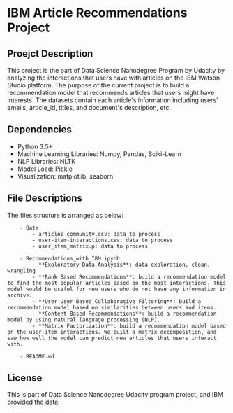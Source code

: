 # IBM Article Recommendations Project

## Proejct Description
This project is the part of Data Science Nanodegree Program by Udacity by analyzing the interactions that users have with articles on the IBM Watson Studio platform. The purpose of the current project is to build a recommendation model that recommends articles that users might have interests. The datasets contain each article's information including users' emails, article_id, titles, and document's description, etc. 


## Dependencies
- Python 3.5+
- Machine Learning Libraries: Numpy, Pandas, Sciki-Learn
- NLP Libraries: NLTK 
- Model Load: Pickle
- Visualization: matplotlib, seaborn


## File Descriptions
The files structure is arranged as below:

        - Data
            - articles_community.csv: data to process
            - user-item-interactions.csv: data to process
            - user_item_matrix.p: data to process
        
        - Recommendations_with_IBM.ipynb
            - **Exploratory Data Analysis**: data exploration, clean, wrangling
            - **Rank Based Recommendations**: build a recommendation model to find the most popular articles based on the most interactions. This model would be useful for new users who do not have any information in archive. 
            - **User-User Based Collaborative Filtering**: build a recommendation model based on similarities between users and items. 
            - **Content Based Recommendations**: build a recommendation model by using natural language processing (NLP).
            - **Matrix Factorization**: build a recommendation model based on the user-item interactions. We built a matrix decomposition, and saw how well the model can predict new articles that users interact with. 
            
        - README.md




## License
This is part of Data Science Nanodegree Udacity program project, and IBM provided the data. 